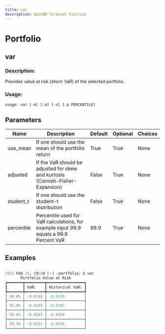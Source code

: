 ```yaml
---
title: var
description: OpenBB Terminal Function
---
```


# Portfolio

## var

### Description: 

Provides value at risk (short: VaR) of the selected portfolio.

### Usage: 
```python
usage: var [-m] [-a] [-s] [-p PERCENTILE]
```

## Parameters

| Name | Description | Default | Optional | Choices |
| ---- | ----------- | ------- | -------- | ------- |
| use_mean | If one should use the mean of the portfolio return | True | True | None |
| adjusted | If the VaR should be adjusted for skew and kurtosis (Cornish-Fisher-Expansion) | False | True | None |
| student_t | If one should use the student-t distribution | False | True | None |
| percentile | Percentile used for VaR calculations, for example input 99.9 equals a 99.9 Percent VaR | 99.9 | True | None |


## Examples

```python

2022 Feb 25, 03:09 (✨) /portfolio/ $ var
       Portfolio Value at Risk
┏━━━━━━━┳━━━━━━━━━┳━━━━━━━━━━━━━━━━━┓
┃       ┃ VaR:    ┃ Historical VaR: ┃
┡━━━━━━━╇━━━━━━━━━╇━━━━━━━━━━━━━━━━━┩
│ 90.0% │ -0.0148 │ -0.0135         │
├───────┼─────────┼─────────────────┤
│ 95.0% │ -0.0189 │ -0.0197         │
├───────┼─────────┼─────────────────┤
│ 99.0% │ -0.0267 │ -0.0258         │
├───────┼─────────┼─────────────────┤
│ 99.9% │ -0.0353 │ -0.0276         │
└───────┴─────────┴─────────────────┘

```

